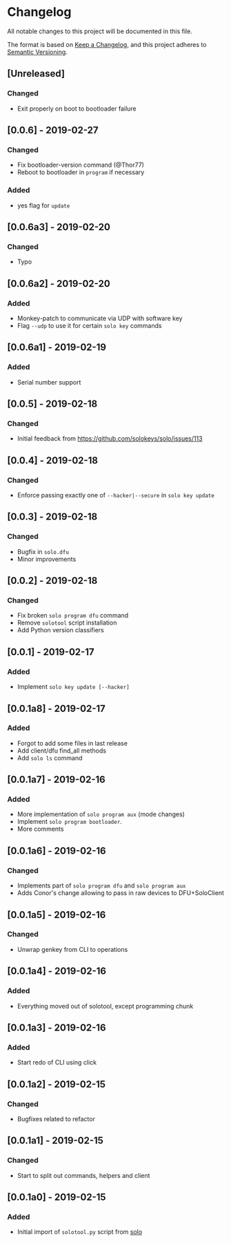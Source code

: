 # Changelog
All notable changes to this project will be documented in this file.

The format is based on [Keep a Changelog](https://keepachangelog.com/en/1.0.0/),
and this project adheres to [Semantic Versioning](https://semver.org/spec/v2.0.0.html).

## [Unreleased]
### Changed
- Exit properly on boot to bootloader failure

## [0.0.6] - 2019-02-27
### Changed
- Fix bootloader-version command (@Thor77)
- Reboot to bootloader in `program` if necessary
### Added
- yes flag for `update`

## [0.0.6a3] - 2019-02-20
### Changed
- Typo

## [0.0.6a2] - 2019-02-20
### Added
- Monkey-patch to communicate via UDP with software key
- Flag `--udp` to use it for certain `solo key` commands

## [0.0.6a1] - 2019-02-19
### Added
- Serial number support

## [0.0.5] - 2019-02-18
### Changed
- Initial feedback from https://github.com/solokeys/solo/issues/113

## [0.0.4] - 2019-02-18
### Changed
- Enforce passing exactly one of `--hacker|--secure` in `solo key update`

## [0.0.3] - 2019-02-18
### Changed
- Bugfix in `solo.dfu`
- Minor improvements

## [0.0.2] - 2019-02-18
### Changed
- Fix broken `solo program dfu` command
- Remove `solotool` script installation
- Add Python version classifiers

## [0.0.1] - 2019-02-17
### Added
- Implement `solo key update [--hacker]`

## [0.0.1a8] - 2019-02-17
### Added
- Forgot to add some files in last release
- Add client/dfu find\_all methods
- Add `solo ls` command

## [0.0.1a7] - 2019-02-16
### Added
- More implementation of `solo program aux` (mode changes)
- Implement `solo program bootloader`.
- More comments

## [0.0.1a6] - 2019-02-16
### Changed
- Implements part of `solo program dfu` and `solo program aux`
- Adds Conor's change allowing to pass in raw devices to DFU+SoloClient

## [0.0.1a5] - 2019-02-16
### Changed
- Unwrap genkey from CLI to operations

## [0.0.1a4] - 2019-02-16
### Added
- Everything moved out of solotool, except programming chunk

## [0.0.1a3] - 2019-02-16
### Added
- Start redo of CLI using click

## [0.0.1a2] - 2019-02-15
### Changed
- Bugfixes related to refactor

## [0.0.1a1] - 2019-02-15
### Changed
- Start to split out commands, helpers and client

## [0.0.1a0] - 2019-02-15
### Added
- Initial import of `solotool.py` script from [solo](https://github.com/solokeys/solo)
